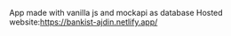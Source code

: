 App made with vanilla js and  mockapi as database
Hosted website:https://bankist-ajdin.netlify.app/
